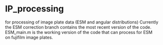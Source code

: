 # IP_processing
for processing of image plate data (ESM and angular distributions)
Currently the ESM correction branch contains the most recent version of the code.
ESM_main.m is the working version of the code that can process for ESM on fujifilm image plates.
